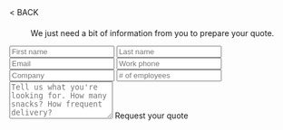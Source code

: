 <div class="modal-container" id="quote-modal">
  <div class="modal">
    <div class="modal-close modal-back">< BACK</div>
    <form id="quote-form" style="margin-top: 20px">
    <p style="text-align: center">We just need a bit of information from you to prepare your quote.</p>
    <div>
    <input class="half" type="text" name="first_name" placeholder="First name" required>
    <input class="half" type="text" name="last_name" placeholder="Last name" required>
    </div>
    <input type="email" name="email" placeholder="Email" required>
    <input type="text" name="phone" placeholder="Work phone" required>
    <div>
    <input class="half" type="text" name="company" placeholder="Company" required>
    <input class="half" type="number" name="employees" placeholder="# of employees" required>
    </div>
    <textarea name="description" rows="4" required placeholder="Tell us what you're looking for. How many snacks? How frequent delivery?"></textarea>
    <input type="text" class="honeypot" style="position: absolute; left: -2000px" placeholder="Please leave this empty. Thanks!">
    <a class="btn btn-red" style="max-width: none" onclick="$('#quote-form').submit()"><span>Request your quote</span></a>
    <input type="submit" style="position: absolute; left: -2000px">
    </form>    
    <p style="display: none" class="quote-success">Great! We've received your request and will reach out to you shortly.</p>
    <p style="display: none" class="quote-error">Uh oh. Something went wrong. Please try again shortly.</p>
    <a class="modal-close modal-close-btn btn btn-green" style="max-width: none; display: none;"><span>Close window</span></a>
  </div>
</div>

